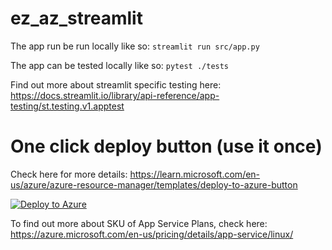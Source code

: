 # ez_az_streamlit

The app run be run locally like so:
`streamlit run src/app.py` 

The app can be tested locally like so:
`pytest ./tests`

Find out more about streamlit specific testing here: https://docs.streamlit.io/library/api-reference/app-testing/st.testing.v1.apptest

# One click deploy button (use it once)
Check here for more details: 
https://learn.microsoft.com/en-us/azure/azure-resource-manager/templates/deploy-to-azure-button



[![Deploy to Azure](https://aka.ms/deploytoazurebutton)](https://portal.azure.com/#create/Microsoft.Template/uri/https%3A%2F%2Fraw.githubusercontent.com%2Fwolfpaulus%2Fez_az_streamlit%2Fmain%2Farm%2Faz_deploy.json)

To find out more about SKU of App Service Plans, check here: https://azure.microsoft.com/en-us/pricing/details/app-service/linux/
